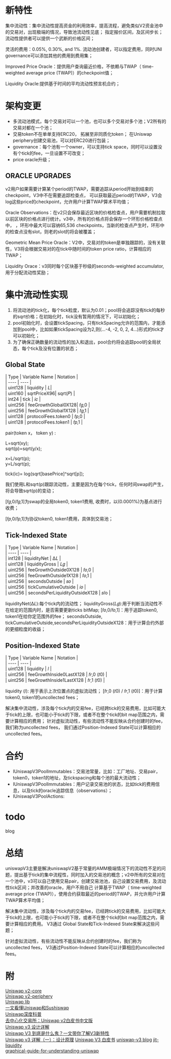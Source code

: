
# 新特性
集中流动性：集中流动性提高资金的利用效率，提高流程，避免类似V2资金池中的交易对，出现极端的情况，导致池流动性见底；
指定报价区间，及区间步长；流动性提供者可以提供一个武断的价格区间；

灵活的费用：0.05%, 0.30%, and 1%. 流动池创建者，可以指定费用，同时UNI governance可以添加其他的费用到费用集；

Improved Price Oracle：提供用户查询最近价格，不依赖与TWAP（ time-weighted average price (TWAP)）的checkpoint值；

Liquidity Oracle:提供基于时间的平均流动性预言机合约；


# 架构变更
* 多流动池模式，每个交易对可以一个池，也可以多个交易对多个池；V2所有的交易对都在一个池；
* 交易token不在单单支持ERC20， 拓展至非同质化token； 在Uniswap periphery创建交易池，可以对ERC20进行包装；
* governance：每个池有一个owner，可以支持tick space，同时可以设置没有个tick的fee，一旦设置不可改变；
* price oracle升级；

## ORACLE UPGRADES
v2用户如果需要计算某个period的TWAP，需要追踪从period开始到结束的checkpoint，V3中不在需要追踪检查点，
可以获取最近period的TWAP，V3会log这些price的checkpoint，允许用户计算TWAP算术平均值；

Oracle Observations：在v2只会保存最近区块的价格检查点，用户需要机制拉取以前区块的价格点进行统计。v3中，所有的价格点将会保存一个环形价格检查点中，
，环形中最大可以容纳65,536 checkpoints，当新的检查点产生时，环形中的检查点没有slot，则老的slot的将会被覆盖；

Geometric Mean Price Oracle：V2中，交易对的token是单独跟踪的，没有关联性，V3将会根据交易对的在tick中随时间的token price ratio，计算相应的TWAP；

Liquidity Orace：v3同时每个区块基于秒级的seconds-weighted accumulator, 用于分配流动性奖励；



# 集中流动性实现
1. 将流动池的tick化，每个tick粒度，默认为0.01；pool将会追踪没有tick的每秒的sqrt价格；在初始化时，tick没有暂用的情况下，可以初始化；
2. pool初始化时，会设置tickSpacing，只有tickSpacing允许的范围内，才能添加到pool中，比如如果tickSpacing设为2,则(...-4, -2, 0, 2, 4...)形式的tick才可以初始化；
3. 为了确保正确数量的流动性的加入和退出，pool合约将会追踪pool的全局状态，每个tick及没有位置的状态；

##  Global State


| Type | Variable Name | Notation |  
|  ----  | ----  |   
|  uint128 |  liquidity | 𝐿|   
|  uint160 |  sqrtPriceX96|  sqrt(𝑃) |   
|  int24 | tick |  𝑖𝑐 |  
|  uint256 |  feeGrowthGlobal0X128|  𝑓𝑔,0 |   
|  uint256 | feeGrowthGlobal1X128 |  𝑓𝑔,1 |   
|  uint128 | protocolFees.token0  | 𝑓𝑝,0 |  
|  uint128 | protocolFees.token1 |  𝑓𝑝,1 |   


pair(token x， token y) :

L=sqrt(xy);     
sqrt(p)=sqrt(y/x);    


x=L/sqrt(p);    
y=L/sqrt(p);    


tick(ic)= log(sqrt[basePrice]^sqrt[p]);
 

我们使用L和sqrt(p)跟踪流动性，主要是因为在每个tick，任何时间swap的产生，将会导致sqrt(p)的变动；

[𝑓𝑔,0/𝑓𝑔,1]为swap的全局token0, token1费用, 收费时，以(0.0001%)为基点进行收费；


[𝑓𝑝,0/𝑓𝑝,1]为协议token0, token1费用，具体到交易池；




## Tick-Indexed State

| Type | Variable Name | Notation |  
|  ----  | ----  |   
| int128 | liquidityNet |  Δ𝐿 |   
| uint128 | liquidityGross | 𝐿𝑔 |  
| uint256 | feeGrowthOutside0X128 | 𝑓𝑜,0 |  
| uint256 | feeGrowthOutside1X128 | 𝑓𝑜,1 |  
| uint256 | secondsOutside | 𝑠𝑜 |  
| uint256 | tickCumulativeOutside | 𝑖𝑜 |  
| uint256 | secondsPerLiquidityOutsideX128 | 𝑠𝑙o |  

liquidityNet(Δ𝐿):每个tick内的流动性；
liquidityGross(𝐿𝑔):用于判断当流动性不在给定的范围内时，是否需要更新ticks bitMap;
 [𝑓𝑜,0/𝑓𝑜,1]：用于追踪token0, token1在给你定范围外的fee；
secondsOutside, tickCumulativeOutside,secondsPerLiquidityOutsideX128：用于计算合约外部的更细粒度的收益；


##  Position-Indexed State

| Type | Variable Name | Notation |  
|  ----  | ----  |     
| uint128  | liquidity | 𝑙 |   
| uint256  | feeGrowthInside0LastX128 | 𝑓𝑟,0 (𝑡0) |   
| uint256  | feeGrowthInside1LastX128  | 𝑓𝑟,1 (𝑡0) |   

liquidity (𝑙): 用于表示上次位置点的虚拟流动性；
 [𝑓𝑟,0 (𝑡0) / 𝑓𝑟,1 (𝑡0)]：用于计算token0, token1的uncollected fees；



解决集中流动性，涉及每个tick内的交易fee，已经跨tick的交易费用，比如可能大于tick的上限，也可能小于tick的下限，或者不在整个tick的bit map范围之内，需要计算相应的费用；
针对虚拟流动性，有些流动性不能反映从合约创建时的fee，我们称为uncollected fees，
我们通过Position-Indexed State可以计算相应的uncollected fees。



# 合约


* IUniswapV3PoolImmutables：交易池常量，比如：工厂地址、交易pair， token0，token1的地址，及tickspacing和每个池的最大流动性；
* IUniswapV3PoolImmutables：用户记录交易池的状态，比如tick的费用信息，以及tick的oracle追踪信息（observations）；
* IUniswapV3PoolActions:


# todo

blog



# 总结

uniswapV3主要是解决uniswapV2基于常量的AMM极端情况下的流动性不足的问题，提出基于tick的集中流程性，同时加入的交易池的概念；v2中所有的交易对在一个池中，v3可以自己使用交易pair，创建交易池池，自己设置交易费用，及流动性tick区间；并改善的oracle，用户不用自己
计算基于TWAP（ time-weighted average price (TWAP)），使用合约获取最近的period的TWAP，并允许用户计算TWAP算术平均值；


解决集中流动性，涉及每个tick内的交易fee，已经跨tick的交易费用，比如可能大于tick的上限，也可能小于tick的下限，或者不在整个tick的bit map范围之内，需要计算相应的费用。
V3通过 Global State和Tick-Indexed State来解决这些问题；



针对虚拟流动性，有些流动性不能反映从合约创建时的fee，我们称为uncollected fees，
V3通过Position-Indexed State可以计算相应的uncollected fees。



# 附
[Uniswap v2-core](https://github.com/Donaldhan/v2-core)     
[Uniswap v2-periphery](https://github.com/Donaldhan/v2-periphery)  
[Uniswap lib](https://github.com/Donaldhan/solidity-lib)    
[一文看懂Uniswap和Sushiswap](https://zhuanlan.zhihu.com/p/226085593)   
[Uniswap深度科普](https://zhuanlan.zhihu.com/p/380749685)    
[去中心化交易所：Uniswap v2白皮书中文版](https://zhuanlan.zhihu.com/p/255190320)   
[Uniswap v3 设计详解](https://zhuanlan.zhihu.com/p/448382469)   
[Uniswap V3 到底是什么鬼？一文带你了解V3新特性](https://zhuanlan.zhihu.com/p/359732262)  
[Uniswap v3 详解（一）：设计原理](https://liaoph.com/uniswap-v3-1/) 
[Uniswap V3 白皮书](https://uniswap.org/whitepaper-v3.pdf) 
[uniswap-v3 blog](https://uniswap.org/blog/uniswap-v3/) 
[jit-liquidity](https://uniswap.org/blog/jit-liquidity)  
[graphical-guide-for-understanding-uniswap](https://docs.ethhub.io/guides/graphical-guide-for-understanding-uniswap/)    
